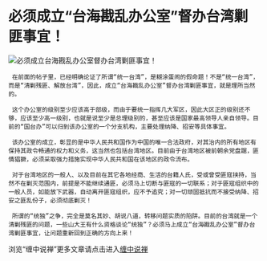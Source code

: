 必须成立“台海戡乱办公室”督办台湾剿匪事宜！
====

			

                                                 





![必须成立台海戡乱办公室督办台湾剿匪事宜！](http://simg.sinajs.cn/blog7style/images/common/sg_trans.gif)




                                               




                                               




     在前面的帖子里，已经明确论证了所谓“统一台湾”，是糊涂蛋闹的假命题！不是“统一台湾”，而是“清剿残匪、解放台湾”，因此，成立“台海戡乱办公室”督办台湾剿匪事宜，就是理所当然的。  
  
     这个办公室的级别至少应该高于部级，而由于要统一指挥几大军区，因此大区正的级别还不够，应该至少高一级别，也就是说至少是总理级别的，甚至应该是国家最高领导人亲自领导。目前的“国台办”可以归到该办公室的一个分支机构，主要处理纳降、招安等具体事宜。  
  
     该办公室的成立，彰显的是中华人民共和国作为中国的唯一合法政府，对其治内的所有地区有保持其政令畅通的权力和义务，这当然也包括台湾地区。目前由于台湾地区被前朝余党盘踞，匪情猖獗，必须采取强力措施实现中华人民共和国在该地区的政令流布。  
  
     对于台湾地区的一般人、以及目前在其它各地经商、生活的台籍人氏，受或曾受匪寇挟持，当然不在剿灭范围内，前提是不能继续通匪，必须马上切断与匪寇的一切联系；对于匪寇组织中的一般人员，如能放下武器，自动离开匪寇组织，应不予追究；对一切顽固抵抗而不接受纳降、招安之匪乱份子，必须彻底剿灭！  
  
     所谓的“统独”之争，完全是莫名其妙、胡说八道，转移问题实质的陷阱。目前的台湾就是一个清剿残匪的问题，一些山大王有什么资格谈论“统独”？必须马上成立“台海戡乱办公室”督办台湾剿匪事宜，让问题重新回到正确的方向上来！












浏览“缠中说禅”更多文章请点击进入[缠中说禅](http://blog.sina.com.cn/m/chzhshch)









